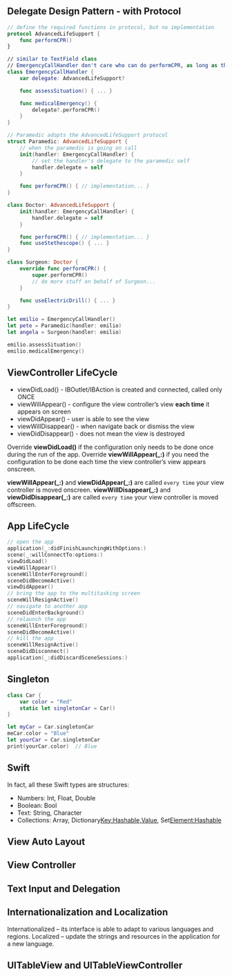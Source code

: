 ## Delegate Design Pattern - with Protocol

```swift
// define the required functions in protocol, but no implementation
protocol AdvancedLifeSupport {
    func performCPR()
}

// similar to TextField class
// EmergencyCallHandler don't care who can do performCPR, as long as they adopt the AdvancedLifeSupport protocol
class EmergencyCallHandler {
    var delegate: AdvancedLifeSupport?

    func assessSituation() { ... }

    func medicalEmergency() {
        delegate?.performCPR()
    }
}

// Paramedic adopts the AdvancedLifeSupport protocol
struct Paramedic: AdvancedLifeSupport {
    // when the paramedic is going on call
    init(handler: EmergencyCallHandler) {
        // set the handler's delegate to the paramedic self
        handler.delegate = self
    }

    func performCPR() { // implementation... }
}

class Doctor: AdvancedLifeSupport {
    init(handler: EmergencyCallHandler) {
        handler.delegate = self
    }

    func performCPR() { // implementation... }
    func useStethescope() { ... }
}

class Surgeon: Doctor {
    override func performCPR() {
        super.performCPR()
        // do more stuff on behalf of Surgeon...
    }

    func useElectricDrill() { ... }
}

let emilio = EmergencyCallHandler()
let pete = Paramedic(handler: emilio)
let angela = Surgeon(handler: emilio)

emilio.assessSituation()
emilio.medicalEmergency()
```

## ViewController LifeCycle

- viewDidLoad() - IBOutlet/IBAction is created and connected, called only ONCE
- viewWillAppear() - configure the view controller’s view **each time** it appears on screen
- viewDidAppear() - user is able to see the view
- viewWillDisappear() - when navigate back or dismiss the view
- viewDidDisappear() - does not mean the view is destroyed

Override **viewDidLoad()** if the configuration only needs to be done once during the run of the app. Override **viewWillAppear(\_:)** if you need the configuration to be done each time the view controller’s view appears onscreen.

**viewWillAppear(\_:)** and **viewDidAppear(\_:)** are called `every time` your view controller is moved onscreen. **viewWillDisappear(\_:)** and **viewDidDisappear(\_:)** are called `every time` your view controller is moved offscreen.

## App LifeCycle

```swift
// open the app
application(_:didFinishLaunchingWithOptions:)
scene(_:willConnectTo:options:)
viewDidLoad()
viewWillAppear()
sceneWillEnterForeground()
sceneDidBecomeActive()
viewDidAppear()
// bring the app to the multitasking screen
sceneWillResignActive()
// navigate to another app
sceneDidEnterBackground()
// relaunch the app
sceneWillEnterForeground()
sceneDidBecomeActive()
// kill the app
sceneWillResignActive()
sceneDidDisconnect()
application(_:didDiscardSceneSessions:)
```

## Singleton

```swift
class Car {
    var color = "Red"
    static let singletonCar = Car()
}

let myCar = Car.singletonCar
meCar.color = "Blue"
let yourCar = Car.singletonCar
print(yourCar.color)  // Blue
```

## Swift

In fact, all these Swift types are structures:

- Numbers: Int, Float, Double
- Boolean: Bool
- Text: String, Character
- Collections: Array<Element>, Dictionary<Key:Hashable,Value>, Set<Element:Hashable>

## View Auto Layout

## View Controller

## Text Input and Delegation

## Internationalization and Localization

Internationalized – its interface is able to adapt to various languages and regions.
Localized – update the strings and resources in the application for a new language.

## UITableView and UITableViewController
